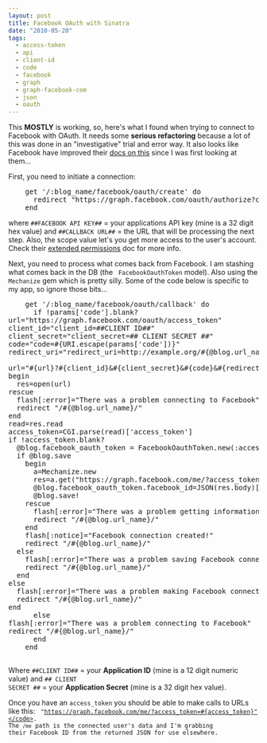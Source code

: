```yaml
---
layout: post
title: Facebook OAuth with Sinatra
date: "2010-05-20"
tags:
  - access-token
  - api
  - client-id
  - code
  - facebook
  - graph
  - graph-facebook-com
  - json
  - oauth
---
```


This <strong>MOSTLY</strong> is working, so, here's what I found when trying to connect to Facebook with OAuth. It needs some <strong>serious refactoring</strong> because a lot of this was done in an "investigative" trial and error way. It also looks like Facebook have improved their <a href='http://developers.facebook.com/docs/api'>docs on this</a> since I was first looking at them...

First, you need to initiate a connection:

<pre lang='ruby'>
    get '/:blog_name/facebook/oauth/create' do
      redirect "https://graph.facebook.com/oauth/authorize?client_id=##FACEBOOK API KEY##&redirect_uri=##CALLBACK URL##&scope=publish_stream,user_status,user_photos,user_about_me"
    end
</pre>

where <code>##FACEBOOK API KEY##</code> = your applications API key (mine is a 32 digit hex value) and <code>##CALLBACK URL##</code> = the URL that will be processing the next step. Also, the scope value let's you get more access to the user's account. Check their <a href='http://developers.facebook.com/docs/authentication/permissions'>extended permissions</a> doc for more info.

Next, you need to process what comes back from Facebook. I am stashing what comes back in the DB (the <code> FacebookOauthToken</code> model). Also using the <code>Mechanize</code> gem which is pretty silly. Some of the code below is specific to my app, so ignore those bits...

<pre lang='ruby'>
    get '/:blog_name/facebook/oauth/callback' do
      if !params['code'].blank?
url="https://graph.facebook.com/oauth/access_token"
client_id="client_id=##CLIENT ID##"
client_secret="client_secret=## CLIENT SECRET ##"
code="code=#{URI.escape(params['code'])}"
redirect_uri="redirect_uri=http://example.org/#{@blog.url_name}/facebook/oauth/callback"
      
url="#{url}?#{client_id}&#{client_secret}&#{code}&#{redirect_uri}"
begin
  res=open(url)
rescue
  flash[:error]="There was a problem connecting to Facebook"
  redirect "/#{@blog.url_name}/"
end
read=res.read
access_token=CGI.parse(read)['access_token']
if !access_token.blank?
  @blog.facebook_oauth_token = FacebookOauthToken.new(:access_token=>access_token,:blog_name=>params[:blog_name])
  if @blog.save
    begin
      a=Mechanize.new
      res=a.get("https://graph.facebook.com/me/?access_token=#{access_token}")
      @blog.facebook_oauth_token.facebook_id=JSON(res.body)['id']
      @blog.save!
    rescue
      flash[:error]="There was a problem getting information from Facebook"
      redirect "/#{@blog.url_name}/"
    end
    flash[:notice]="Facebook connection created!"
    redirect "/#{@blog.url_name}/"
  else
    flash[:error]="There was a problem saving Facebook connection"
    redirect "/#{@blog.url_name}/"
  end
else
  flash[:error]="There was a problem making Facebook connection"
  redirect "/#{@blog.url_name}/"
end
      else
flash[:error]="There was a problem connecting to Facebook"
redirect "/#{@blog.url_name}/"
      end
    end

</pre>

Where <code>##CLIENT ID##</code> = your <strong>Application ID</strong> (mine is a 12 digit numeric value) and <code>## CLIENT SECRET ##</code> = your <strong>Application Secret</strong> (mine is a 32 digit hex value).

Once you have an <code>access_token</code> you should be able to make calls to URLs like this: <code>
"https://graph.facebook.com/me/?access_token=#{access_token}"</code>. The <code>/me</code> path is the connected user's data and I'm grabbing their Facebook ID from the returned JSON for use elsewhere.
